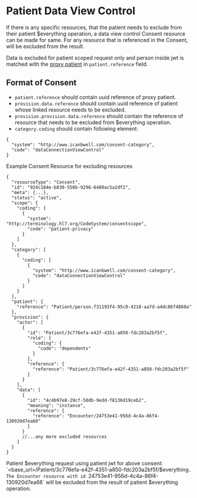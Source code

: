 # Patient Data View Control

If there is any specific resources, that the patient needs to exclude from their patient $everything operation, a data view control Consent resource can be made for same. For any resource that is referenced in the Consent, will be excluded from the result.

Data is excluded for patient scoped request only and person inside jwt is matched with the [proxy patient](proxyPatient.md) in `patient.reference` field.

## Format of Consent

- `patient.reference` should contain uuid reference of proxy patient.
- `provision.data.reference` should contain uuid reference of patient whose linked resource needs to be excluded.
- `provision.provision.data.reference` should contain the reference of resource that needs to be excluded from $everything operation.
- `category.coding` should contain following element:
```
{
  "system": "http://www.icanbwell.com/consent-category",
  "code": "dataConnectionViewControl"
}
```

Example Consent Resource for excluding resources
```
{
  "resourceType": "Consent",
  "id": "924c184e-b830-550b-9296-6480ac5a2df2",
  "meta": {...},
  "status": "active",
  "scope": {
    "coding": [
      {
        "system": "http://terminology.hl7.org/CodeSystem/consentscope",
        "code": "patient-privacy"       
      }
    ]
  },
  "category": [
    {
      "coding": [
        {
          "system": "http://www.icanbwell.com/consent-category",
          "code": "dataConnectionViewControl"
        }
      ]
    }
  ],
  "patient": {
    "reference": "Patient/person.f31193f4-95c0-4218-aa7d-a4dc86f4860a"
  },
  "provision": {
    "actor": [
      {
        "id": "Patient/3c776efa-e42f-4351-a850-fdc203a2bf5f",
        "role": {
          "coding": {
            "code": "dependents"
          }
        },
        "reference": {
          "reference": "Patient/3c776efa-e42f-4351-a850-fdc203a2bf5f"
        }
      }
    ],
    "data": [
      {
        "id": "4c4b97e8-29cf-58db-9edd-f8136d19ceb2",
        "meaning": "instance",
        "reference": {
          "reference": "Encounter/24753e41-956d-4c4a-86f4-130920d7ea68"
        }
      }
      //...any more excluded resources
    ]
  }
}
```

Patient $everything request using patient jwt for above consent: `<base_url>/Patient/3c776efa-e42f-4351-a850-fdc203a2bf5f/$everything`. The Encounter resource with id `24753e41-956d-4c4a-86f4-130920d7ea68` will be excluded from the result of patient $everything operation.
